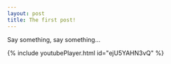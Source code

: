```yaml
---
layout: post
title: The first post!
---
```


Say something, say something...

{% include youtubePlayer.html id="ejU5YAHN3vQ" %}
